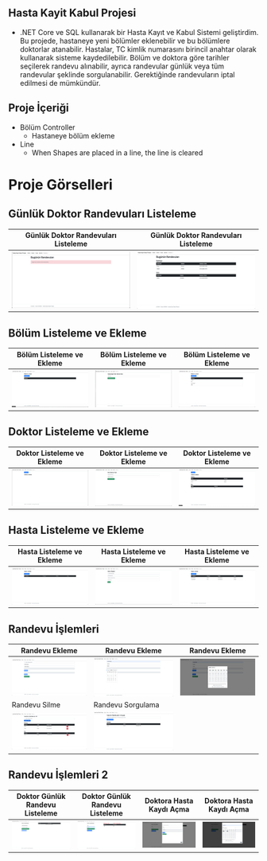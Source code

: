 ## Hasta Kayit Kabul Projesi
* .NET Core ve SQL kullanarak bir Hasta Kayıt ve Kabul Sistemi geliştirdim. Bu projede,
hastaneye yeni bölümler eklenebilir ve bu bölümlere doktorlar atanabilir. Hastalar, TC
kimlik numarasını birincil anahtar olarak kullanarak sisteme kaydedilebilir. Bölüm ve
doktora göre tarihler seçilerek randevu alınabilir, ayrıca randevular günlük veya tüm
randevular şeklinde sorgulanabilir. Gerektiğinde randevuların iptal edilmesi de
mümkündür.

## Proje İçeriği
  * Bölüm Controller
    * Hastaneye bölüm ekleme  
  * Line 
    * When Shapes are placed in a line, the line is cleared
    


# Proje Görselleri
## Günlük Doktor Randevuları Listeleme
Günlük Doktor Randevuları Listeleme | Günlük Doktor Randevuları Listeleme |
------------ |------------ |
![](Photos/1.png) | ![](Photos/2.png) |

## Bölüm Listeleme ve Ekleme
Bölüm Listeleme ve Ekleme | Bölüm Listeleme ve Ekleme | Bölüm Listeleme ve Ekleme | 
------------ |------------ | ------------ |
![](Photos/3.png) | ![](Photos/4.png) | ![](Photos/5.png) |

## Doktor Listeleme ve Ekleme
Doktor Listeleme ve Ekleme | Doktor Listeleme ve Ekleme | Doktor Listeleme ve Ekleme | 
------------ |------------ | ------------ |
![](Photos/6.png) | ![](Photos/7.png) | ![](Photos/8.png) |

## Hasta Listeleme ve Ekleme
Hasta Listeleme ve Ekleme | Hasta Listeleme ve Ekleme | Hasta Listeleme ve Ekleme | 
------------ |------------ | ------------ |
![](Photos/9.png) | ![](Photos/10.png) | ![](Photos/11.png) |

## Randevu İşlemleri 
Randevu Ekleme | Randevu Ekleme | Randevu Ekleme | 
------------ |------------ | ------------ |
![](Photos/12.png) | ![](Photos/13.png) | ![](Photos/14.png) |
Randevu Silme | Randevu Sorgulama | 
![](Photos/15.png) | ![](Photos/16.png) |

## Randevu İşlemleri 2
Doktor Günlük Randevu Listeleme | Doktor Günlük Randevu Listeleme | Doktora Hasta Kaydı Açma | Doktora Hasta Kaydı Açma | 
------------ |------------ | ------------ |------------ |
![](Photos/17.png) | ![](Photos/18.png) | ![](Photos/19.png) |![](Photos/20.png) |


